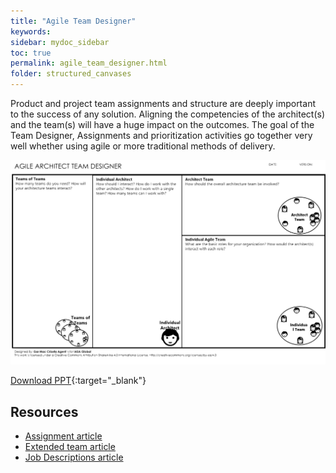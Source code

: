 ```yaml
---
title: "Agile Team Designer"
keywords: 
sidebar: mydoc_sidebar
toc: true
permalink: agile_team_designer.html
folder: structured_canvases
---
```


Product and project team assignments and structure are deeply important to the success of any solution. Aligning the competencies of the architect(s) and the team(s) will have a huge impact on the outcomes. The goal of the Team Designer, Assignments and prioritization activities go together very well whether using agile or more traditional methods of delivery.

![image001](media/agile_team_designer001.svg)

[Download PPT](media/ppt/Agile-Architect-Team-Designer.ppt){:target="_blank"}

Resources
---------

- [Assignment article](https://btabok.iasaglobal.org/btabok_3/assignment/)
- [Extended team article](https://btabok.iasaglobal.org/btabok_3/people-model/extended-team/)
- [Job Descriptions article](https://btabok.iasaglobal.org/btabok_3/people-model/job-description/)
